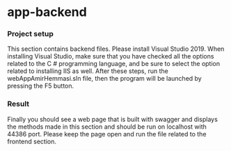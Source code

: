 # app-backend
### Project setup
This section contains backend files. Please install Visual Studio 2019. When installing Visual Studio, make sure that you have checked all the options related to the C # programming language, and be sure to select the option related to installing IIS as well. After these steps, run the webAppAmirHemmasi.sln file, then the program will be launched by pressing the F5 button.
### Result 
Finally you should see a web page that is built with swagger and displays the methods made in this section and should be run on localhost with 44386 port. Please keep the page open and run the file related to the frontend section.
